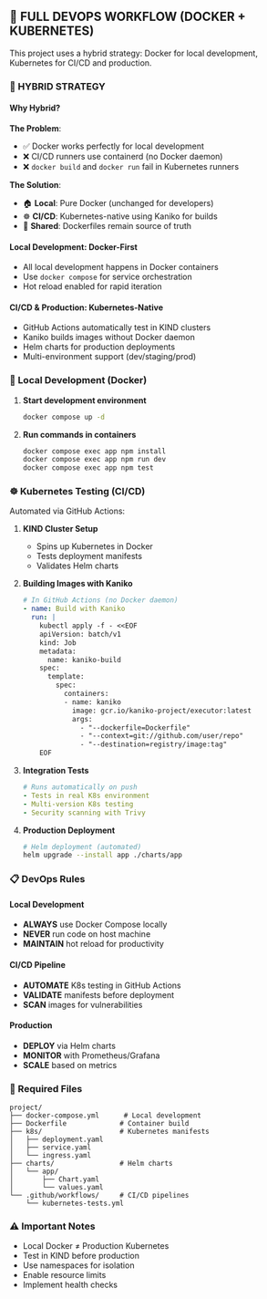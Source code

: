 ## 🚀 FULL DEVOPS WORKFLOW (DOCKER + KUBERNETES)

This project uses a hybrid strategy: Docker for local development, Kubernetes for CI/CD and production.

### 🎯 HYBRID STRATEGY

#### Why Hybrid?
**The Problem**: 
- ✅ Docker works perfectly for local development
- ❌ CI/CD runners use containerd (no Docker daemon)
- ❌ `docker build` and `docker run` fail in Kubernetes runners

**The Solution**:
- 🏠 **Local**: Pure Docker (unchanged for developers)
- ☸️ **CI/CD**: Kubernetes-native using Kaniko for builds
- 🐳 **Shared**: Dockerfiles remain source of truth

#### Local Development: Docker-First
- All local development happens in Docker containers
- Use `docker compose` for service orchestration
- Hot reload enabled for rapid iteration

#### CI/CD & Production: Kubernetes-Native
- GitHub Actions automatically test in KIND clusters
- Kaniko builds images without Docker daemon
- Helm charts for production deployments
- Multi-environment support (dev/staging/prod)

### 🐳 Local Development (Docker)

1. **Start development environment**
   ```bash
   docker compose up -d
   ```

2. **Run commands in containers**
   ```bash
   docker compose exec app npm install
   docker compose exec app npm run dev
   docker compose exec app npm test
   ```

### ☸️ Kubernetes Testing (CI/CD)

Automated via GitHub Actions:

1. **KIND Cluster Setup**
   - Spins up Kubernetes in Docker
   - Tests deployment manifests
   - Validates Helm charts

2. **Building Images with Kaniko**
   ```yaml
   # In GitHub Actions (no Docker daemon)
   - name: Build with Kaniko
     run: |
       kubectl apply -f - <<EOF
       apiVersion: batch/v1
       kind: Job
       metadata:
         name: kaniko-build
       spec:
         template:
           spec:
             containers:
             - name: kaniko
               image: gcr.io/kaniko-project/executor:latest
               args:
                 - "--dockerfile=Dockerfile"
                 - "--context=git://github.com/user/repo"
                 - "--destination=registry/image:tag"
       EOF
   ```

3. **Integration Tests**
   ```yaml
   # Runs automatically on push
   - Tests in real K8s environment
   - Multi-version K8s testing
   - Security scanning with Trivy
   ```

4. **Production Deployment**
   ```bash
   # Helm deployment (automated)
   helm upgrade --install app ./charts/app
   ```

### 📋 DevOps Rules

#### Local Development
- **ALWAYS** use Docker Compose locally
- **NEVER** run code on host machine
- **MAINTAIN** hot reload for productivity

#### CI/CD Pipeline
- **AUTOMATE** K8s testing in GitHub Actions
- **VALIDATE** manifests before deployment
- **SCAN** images for vulnerabilities

#### Production
- **DEPLOY** via Helm charts
- **MONITOR** with Prometheus/Grafana
- **SCALE** based on metrics

### 🔧 Required Files

```
project/
├── docker-compose.yml      # Local development
├── Dockerfile             # Container build
├── k8s/                   # Kubernetes manifests
│   ├── deployment.yaml
│   ├── service.yaml
│   └── ingress.yaml
├── charts/                # Helm charts
│   └── app/
│       ├── Chart.yaml
│       └── values.yaml
└── .github/workflows/     # CI/CD pipelines
    └── kubernetes-tests.yml
```

### ⚠️ Important Notes

- Local Docker ≠ Production Kubernetes
- Test in KIND before production
- Use namespaces for isolation
- Enable resource limits
- Implement health checks